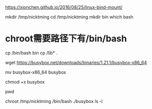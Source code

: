 
https://xionchen.github.io/2016/08/25/linux-bind-mount/

mkdir /tmp/nicktming
cd /tmp/nicktming
mkdir bin
which bash

# chroot需要路径下有/bin/bash
cp /bin/bash bin
cp /lib* .

wget https://busybox.net/downloads/binaries/1.21.1/busybox-x86_64

mv busybox-x86_64 busybox

chmod +x busybox



pwd

chroot /tmp/nicktming /bin/bash
./busybox ls -l